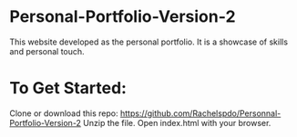 # Personal-Portfolio-Version-2
This website developed as the personal portfolio. It is a showcase of skills and personal touch. 

# To Get Started:
Clone or download this repo: https://github.com/Rachelspdo/Personnal-Portfolio-Version-2
Unzip the file.
Open index.html with your browser.
